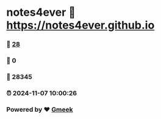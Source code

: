 # notes4ever :link: https://notes4ever.github.io 
### :page_facing_up: [28](https://notes4ever.github.io/tag.html) 
### :speech_balloon: 0 
### :hibiscus: 28345 
### :alarm_clock: 2024-11-07 10:00:26 
### Powered by :heart: [Gmeek](https://github.com/Meekdai/Gmeek)

